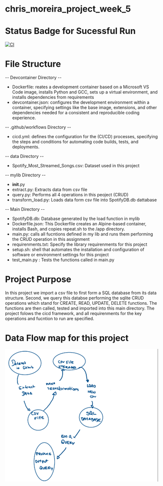 # chris_moreira_project_week_5
# Status Badge for Sucessful Run
[![CI](https://github.com/nogibjj/chris_moreira_week5_python_sql_db_project/actions/workflows/cicd.yml/badge.svg)](https://github.com/nogibjj/chris_moreira_week5_python_sql_db_project/actions/workflows/cicd.yml)
# File Structure 
-- Devcontainer Directory -- 
- Dockerfile: reates a development container based on a Microsoft VS Code image, installs Python and GCC, sets up a virtual environment, and installs dependencies from requirements
- devcontainer.json: configures the development environment within a container, specifying settings like the base image, extensions, and other dependencies needed for a consistent and reproducible coding experience.


-- .github/workflows Directory --
  - cicd.yml: defines the configuration for the (CI/CD) processes, specifying the steps and conditions for automating code builds, tests, and deployments.

-- data Directory --
  - Spotify_Most_Streamed_Songs.csv: Dataset used in this project


-- mylib Directory --
  - __init__.py
  - extract.py: Extracts data from csv file
  - query.py: Performs all 4 operations in this peoject (CRUD)
  - transform_load.py: Loads data form csv file into SpotifyDB.db dattabase


 -- Main Directory --
 - SpotifyDB.db: Database generated by the load function in mylib
 - Dockerfile.json: This Dockerfile creates an Alpine-based container, installs Bash, and copies repeat.sh to the /app directory.
 - main.py: calls all fucntions defined in my lib and runs them performing the CRUD operation in this assignment
 - requirenments.txt: Specify the library requirenments for this project
 - setup.sh: shell that automates the installation and configuration of software or environment settings for this project
 - test_main.py : Tests the functions called in main.py
      


# Project Purpose
In this project we import a csv file to first form a SQL database from its data structure. Second, we query this databse performing the sqlite CRUD operations which stand for CREATE, READ, UPDATE, DELETE functions. The functions are then called, tested and imported into this main directory. The project folows the cicd framework, and all requirenments for the key operations and fucntion to run are specified. 

# Data Flow map for this project
![alt text](image.png)




